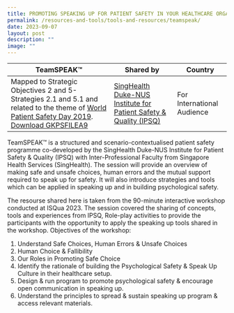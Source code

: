 ```yaml
---
title: PROMOTING SPEAKING UP FOR PATIENT SAFETY IN YOUR HEALTHCARE ORGANIZATION
permalink: /resources-and-tools/tools-and-resources/teamspeak/
date: 2023-09-07
layout: post
description: ""
image: ""
---
```

| TeamSPEAK™ | Shared by | Country |
| -------- | -------- | -------- |
| Mapped to Strategic Objectives 2 and 5- Strategies 2.1 and 5.1  and related to the theme of [World Patient Safety Day 2019](https://www.who.int/campaigns/world-patient-safety-day/2019). [Download GKPSFILEA9](/files/gkpsfilea9_promoting%20speaking%20up%20for%20patient%20safety%20in%20your%20organization.pdf)| [SingHealth Duke-NUS Institute for Patient Safety & Quality (IPSQ)](https:www.singhealthdukenus.com.sg/IPSQ)    | For International Audience  |



TeamSPEAK™ is a structured and scenario-contextualised patient safety programme co-developed by the SingHealth Duke-NUS Institute for Patient Safety & Quality (IPSQ) with Inter-Professional Faculty from Singapore Health Services (SingHealth). The session will provide an overview of making safe and unsafe choices, human errors and the mutual support required to speak up for safety. It will also introduce strategies and tools which can be applied in speaking up and in building psychological safety.

The resourse shared here is taken from the 90-minute interactive workshop conducted at ISQua 2023. The session covered the sharing of concepts, tools and experiences from IPSQ, Role-play activities to provide the participants with the opportunity to apply the speaking up tools shared in the workshop. Objectives of the workshop:

1. Understand Safe Choices, Human Errors & Unsafe Choices
2. Human Choice & Fallibility
3. Our Roles in Promoting Safe Choice
4. Identify the rationale of building the Psychological Safety & Speak Up Culture in their healthcare setup.
5. Design & run program to promote psychological safety & encourage open communication in speaking up.
6. Understand the principles to spread & sustain speaking up program & access relevant materials.

